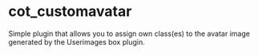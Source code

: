 # cot_customavatar
Simple plugin that allows you to assign own class(es) to the avatar image generated by the Userimages box plugin.
